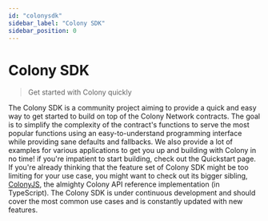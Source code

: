 ```yaml
---
id: "colonysdk"
sidebar_label: "Colony SDK"
sidebar_position: 0
---
```


# Colony SDK

> Get started with Colony quickly

The Colony SDK is a community project aiming to provide a quick and easy way to get started to build on top of the Colony Network contracts.
The goal is to simplify the complexity of the contract's functions to serve the most popular functions using an easy-to-understand programming interface while providing sane defaults and fallbacks. We also provide a lot of examples for various applications to get you up and building with Colony in no time!
if you're impatient to start building, check out the Quickstart page. If you're already thinking that the feature set of Colony SDK might be too limiting for your use case, you might want to check out its bigger sibling, [ColonyJS](/docs/colonyjs), the almighty Colony API reference implementation (in TypeScript).
The Colony SDK is under continuous development and should cover the most common use cases and is constantly updated with new features.

